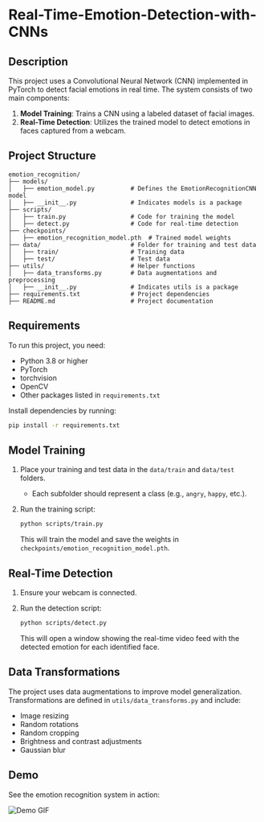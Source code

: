 # Real-Time-Emotion-Detection-with-CNNs

## Description
This project uses a Convolutional Neural Network (CNN) implemented in PyTorch to detect facial emotions in real time. The system consists of two main components:

1. **Model Training**: Trains a CNN using a labeled dataset of facial images.
2. **Real-Time Detection**: Utilizes the trained model to detect emotions in faces captured from a webcam.

## Project Structure
```
emotion_recognition/
├── models/
│   ├── emotion_model.py          # Defines the EmotionRecognitionCNN model
│   ├── __init__.py               # Indicates models is a package
├── scripts/
│   ├── train.py                  # Code for training the model
│   ├── detect.py                 # Code for real-time detection
├── checkpoints/
│   ├── emotion_recognition_model.pth  # Trained model weights
├── data/                         # Folder for training and test data
│   ├── train/                    # Training data
│   ├── test/                     # Test data
├── utils/                        # Helper functions
│   ├── data_transforms.py        # Data augmentations and preprocessing
│   ├── __init__.py               # Indicates utils is a package
├── requirements.txt              # Project dependencies
├── README.md                     # Project documentation
```

## Requirements
To run this project, you need:

- Python 3.8 or higher
- PyTorch
- torchvision
- OpenCV
- Other packages listed in `requirements.txt`

Install dependencies by running:
```bash
pip install -r requirements.txt
```

## Model Training

1. Place your training and test data in the `data/train` and `data/test` folders.
   - Each subfolder should represent a class (e.g., `angry`, `happy`, etc.).

2. Run the training script:
   ```bash
   python scripts/train.py
   ```

   This will train the model and save the weights in `checkpoints/emotion_recognition_model.pth`.

## Real-Time Detection

1. Ensure your webcam is connected.

2. Run the detection script:
   ```bash
   python scripts/detect.py
   ```

   This will open a window showing the real-time video feed with the detected emotion for each identified face.

## Data Transformations
The project uses data augmentations to improve model generalization. Transformations are defined in `utils/data_transforms.py` and include:

- Image resizing
- Random rotations
- Random cropping
- Brightness and contrast adjustments
- Gaussian blur

## Demo

See the emotion recognition system in action:

![Demo GIF](demo.gif)

